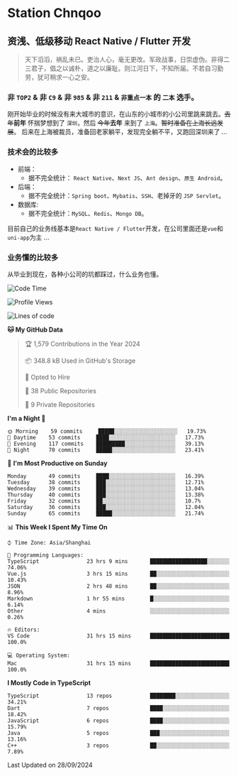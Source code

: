 # Station Chnqoo

## 资浅、低级移动 React Native / Flutter 开发

> 天下滔滔，祸乱未已。吏治人心，毫无更改。军政战事，日崇虚伪。非得二三君子，倡之以诚朴，道之以廉耻。则江河日下，不知所届。不若自习勤劳，犹可稍求一心之安。

### 非 `TOP2` & 非 `C9` & 非 `985` & 非 `211` & `非重点一本` 的 `二本` 选手。

刚开始毕业的时候没有来大城市的意识，在山东的小城市的小公司里跳来跳去。~~去年~~**前年** 怀揣梦想到了 `深圳`，然后 ~~今年~~**去年** 来到了 `上海`。~~暂时准备在上海长远发展~~。
后来在上海被裁员，准备回老家躺平，发现完全躺不平，又跑回深圳来了 ...

### 技术会的比较多

- 前端：
  - 据不完全统计： `React Native`、`Next JS`、`Ant design`、`原生 Android`。
- 后端：
  - 据不完全统计：`Spring boot`、`Mybatis`、`SSH`、老掉牙的 `JSP Servlet`。
- 数据库:
  - 据不完全统计：`MySQL`、`Redis`、`Mongo DB`。

目前自己的业务线基本是`React Native / Flutter`开发，在公司里面还是`vue`和`uni-app`为主 ...

### 业务懂的比较多

从毕业到现在，各种小公司的坑都踩过，什么业务也懂。

<!--START_SECTION:waka-->
![Code Time](http://img.shields.io/badge/Code%20Time-6%2C127%20hrs%2032%20mins-blue)

![Profile Views](http://img.shields.io/badge/Profile%20Views-0-blue)

![Lines of code](https://img.shields.io/badge/From%20Hello%20World%20I%27ve%20Written-343%20Thousand%20lines%20of%20code-blue)

**🐱 My GitHub Data** 

> 🏆 1,579 Contributions in the Year 2024
 > 
> 📦 348.8 kB Used in GitHub's Storage 
 > 
> 💼 Opted to Hire
 > 
> 📜 38 Public Repositories 
 > 
> 🔑 9 Private Repositories  
 > 
**I'm a Night 🦉** 

```text
🌞 Morning    59 commits     █████░░░░░░░░░░░░░░░░░░░░   19.73% 
🌆 Daytime    53 commits     ████░░░░░░░░░░░░░░░░░░░░░   17.73% 
🌃 Evening    117 commits    █████████░░░░░░░░░░░░░░░░   39.13% 
🌙 Night      70 commits     █████░░░░░░░░░░░░░░░░░░░░   23.41%

```
📅 **I'm Most Productive on Sunday** 

```text
Monday       49 commits     ████░░░░░░░░░░░░░░░░░░░░░   16.39% 
Tuesday      38 commits     ███░░░░░░░░░░░░░░░░░░░░░░   12.71% 
Wednesday    39 commits     ███░░░░░░░░░░░░░░░░░░░░░░   13.04% 
Thursday     40 commits     ███░░░░░░░░░░░░░░░░░░░░░░   13.38% 
Friday       32 commits     ██░░░░░░░░░░░░░░░░░░░░░░░   10.7% 
Saturday     36 commits     ███░░░░░░░░░░░░░░░░░░░░░░   12.04% 
Sunday       65 commits     █████░░░░░░░░░░░░░░░░░░░░   21.74%

```


📊 **This Week I Spent My Time On** 

```text
⌚︎ Time Zone: Asia/Shanghai

💬 Programming Languages: 
TypeScript               23 hrs 9 mins       ██████████████████░░░░░░░   74.06% 
Vue.js                   3 hrs 15 mins       ██░░░░░░░░░░░░░░░░░░░░░░░   10.43% 
JSON                     2 hrs 48 mins       ██░░░░░░░░░░░░░░░░░░░░░░░   8.96% 
Markdown                 1 hr 55 mins        █░░░░░░░░░░░░░░░░░░░░░░░░   6.14% 
Other                    4 mins              ░░░░░░░░░░░░░░░░░░░░░░░░░   0.26%

🔥 Editors: 
VS Code                  31 hrs 15 mins      █████████████████████████   100.0%

💻 Operating System: 
Mac                      31 hrs 15 mins      █████████████████████████   100.0%

```

**I Mostly Code in TypeScript** 

```text
TypeScript               13 repos            ████████░░░░░░░░░░░░░░░░░   34.21% 
Dart                     7 repos             ████░░░░░░░░░░░░░░░░░░░░░   18.42% 
JavaScript               6 repos             ████░░░░░░░░░░░░░░░░░░░░░   15.79% 
Java                     5 repos             ███░░░░░░░░░░░░░░░░░░░░░░   13.16% 
C++                      3 repos             ██░░░░░░░░░░░░░░░░░░░░░░░   7.89%

```



 Last Updated on 28/09/2024
<!--END_SECTION:waka-->

<!---
ChenqiaoStation/ChenqiaoStation is a ✨ special ✨ repository because its `README.md` (this file) appears on your GitHub profile.
You can click the Preview link to take a look at your changes.
--->
